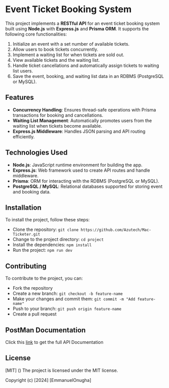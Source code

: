 # Event Ticket Booking System

This project implements a **RESTful API** for an event ticket booking system built using **Node.js** with **Express.js** and **Prisma ORM**. It supports the following core functionalities:

1. Initialize an event with a set number of available tickets.
2. Allow users to book tickets concurrently.
3. Implement a waiting list for when tickets are sold out.
4. View available tickets and the waiting list.
5. Handle ticket cancellations and automatically assign tickets to waiting list users.
6. Save the event, booking, and waiting list data in an RDBMS (PostgreSQL or MySQL).

## Features

- **Concurrency Handling**: Ensures thread-safe operations with Prisma transactions for booking and cancellations.
- **Waiting List Management**: Automatically promotes users from the waiting list when tickets become available.
- **Express.js Middleware**: Handles JSON parsing and API routing efficiently.

## Technologies Used

- **Node.js**: JavaScript runtime environment for building the app.
- **Express.js**: Web framework used to create API routes and handle middleware.
- **Prisma**: ORM for interacting with the RDBMS (PostgreSQL or MySQL).
- **PostgreSQL / MySQL**: Relational databases supported for storing event and booking data.


## Installation

To install the project, follow these steps:

-  Clone the repository: `git clone https://github.com/Azutech/Mac-Ticketer.git`
-  Change to the project directory: `cd project`
-  Install the dependencies: `npm install`
-  Run the project: `npm run dev`


## Contributing

To contribute to the project, you can:

- Fork the repository
- Create a new branch: `git checkout -b feature-name`
- Make your changes and commit them: `git commit -m "Add feature-name"`
- Push to your branch: `git push origin feature-name`
- Create a pull request




 ## PostMan Documentation

 Click this [link](https://documenter.getpostman.com/view/19569197/2sAXqqd3QU#5da4db40-b7a1-42dd-9b86-dcf98d94cdb7) to get the full API Documentation 


## License



[MIT] ()
The project is licensed under the MIT license.

Copyright (c) [2024] [EmmanuelOnugha]
